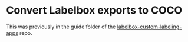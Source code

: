 # Convert Labelbox exports to COCO
This was previously in the guide folder of the [labelbox-custom-labeling-apps](https://github.com/Labelbox/labelbox-custom-labeling-app) repo.
